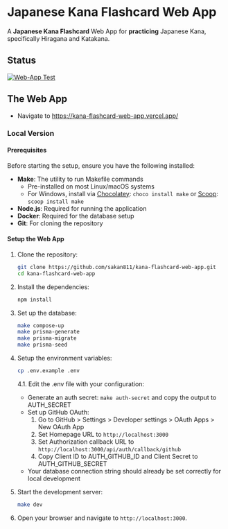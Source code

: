 # Japanese Kana Flashcard Web App

A **Japanese Kana Flashcard** Web App for **practicing** Japanese Kana, specifically Hiragana and Katakana.

## Status

[![Web-App Test](https://github.com/sakan811/kana-flashcard-web-app/actions/workflows/test-app.yml/badge.svg)](https://github.com/sakan811/kana-flashcard-web-app/actions/workflows/test-app.yml)

## The Web App

- Navigate to <https://kana-flashcard-web-app.vercel.app/>

### Local Version

#### Prerequisites

Before starting the setup, ensure you have the following installed:

- **Make**: The utility to run Makefile commands
  - Pre-installed on most Linux/macOS systems
  - For Windows, install via [Chocolatey](https://chocolatey.org/): `choco install make` or [Scoop](https://scoop.sh/): `scoop install make`
- **Node.js**: Required for running the application
- **Docker**: Required for the database setup
- **Git**: For cloning the repository

#### Setup the Web App

1. Clone the repository:

   ```bash
   git clone https://github.com/sakan811/kana-flashcard-web-app.git
   cd kana-flashcard-web-app
   ```

2. Install the dependencies:

   ```bash
   npm install
   ```

3. Set up the database:

   ```bash
   make compose-up
   make prisma-generate
   make prisma-migrate
   make prisma-seed
   ```

4. Setup the environment variables:

   ```bash
   cp .env.example .env
   ```

   4.1. Edit the .env file with your configuration:
      - Generate an auth secret: `make auth-secret` and copy the output to AUTH_SECRET
      - Set up GitHub OAuth:
        1. Go to GitHub > Settings > Developer settings > OAuth Apps > New OAuth App
        2. Set Homepage URL to `http://localhost:3000`
        3. Set Authorization callback URL to `http://localhost:3000/api/auth/callback/github`
        4. Copy Client ID to AUTH_GITHUB_ID and Client Secret to AUTH_GITHUB_SECRET
      - Your database connection string should already be set correctly for local development

5. Start the development server:

   ```bash
   make dev
   ```

6. Open your browser and navigate to `http://localhost:3000`.
